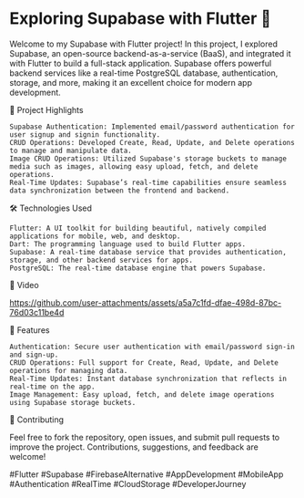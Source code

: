 # Exploring Supabase with Flutter 🚀

Welcome to my Supabase with Flutter project! In this project, I explored Supabase, an open-source backend-as-a-service (BaaS), and integrated it with Flutter to build a full-stack application. Supabase offers powerful backend services like a real-time PostgreSQL database, authentication, storage, and more, making it an excellent choice for modern app development.

🎨 Project Highlights

    Supabase Authentication: Implemented email/password authentication for user signup and signin functionality.
    CRUD Operations: Developed Create, Read, Update, and Delete operations to manage and manipulate data.
    Image CRUD Operations: Utilized Supabase's storage buckets to manage media such as images, allowing easy upload, fetch, and delete operations.
    Real-Time Updates: Supabase’s real-time capabilities ensure seamless data synchronization between the frontend and backend.

🛠️ Technologies Used

    Flutter: A UI toolkit for building beautiful, natively compiled applications for mobile, web, and desktop.
    Dart: The programming language used to build Flutter apps.
    Supabase: A real-time database service that provides authentication, storage, and other backend services for apps.
    PostgreSQL: The real-time database engine that powers Supabase.

📸 Video


https://github.com/user-attachments/assets/a5a7c1fd-dfae-498d-87bc-76d03c11be4d


🚀 Features

    Authentication: Secure user authentication with email/password sign-in and sign-up.
    CRUD Operations: Full support for Create, Read, Update, and Delete operations for managing data.
    Real-Time Updates: Instant database synchronization that reflects in real-time on the app.
    Image Management: Easy upload, fetch, and delete image operations using Supabase storage buckets.

🤝 Contributing

Feel free to fork the repository, open issues, and submit pull requests to improve the project. Contributions, suggestions, and feedback are welcome!

#Flutter #Supabase #FirebaseAlternative #AppDevelopment #MobileApp #Authentication #RealTime #CloudStorage #DeveloperJourney

